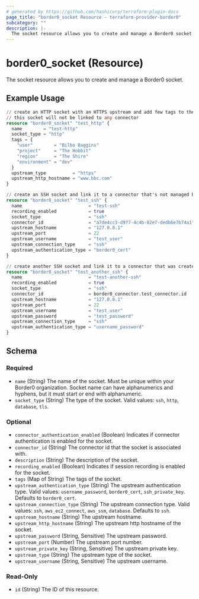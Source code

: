 ```yaml
---
# generated by https://github.com/hashicorp/terraform-plugin-docs
page_title: "border0_socket Resource - terraform-provider-border0"
subcategory: ""
description: |-
  The socket resource allows you to create and manage a Border0 socket.
---
```


# border0_socket (Resource)

The socket resource allows you to create and manage a Border0 socket.

## Example Usage

```terraform
// create an HTTP socket with an HTTPS upstream and add few tags to the socket
// this socket will not be linked to any connector
resource "border0_socket" "test_http" {
  name        = "test-http"
  socket_type = "http"
  tags = {
    "user"        = "Bilbo Baggins"
    "project"     = "The Hobbit"
    "region"      = "The Shire"
    "environment" = "dev"
  }
  upstream_type          = "https"
  upstream_http_hostname = "www.bbc.com"
}

// create an SSH socket and link it to a connector that's not managed by Terraform
resource "border0_socket" "test_ssh" {
  name                         = "test-ssh"
  recording_enabled            = true
  socket_type                  = "ssh"
  connector_id                 = "a7de4cc3-d977-4c4b-82e7-dedb6e7b74a1"
  upstream_hostname            = "127.0.0.1"
  upstream_port                = 22
  upstream_username            = "test_user"
  upstream_connection_type     = "ssh"
  upstream_authentication_type = "border0_cert"
}

// create another SSH socket and link it to a connector that was created with Terraform
resource "border0_socket" "test_another_ssh" {
  name                         = "test-another-ssh"
  recording_enabled            = true
  socket_type                  = "ssh"
  connector_id                 = border0_connector.test_connector.id
  upstream_hostname            = "127.0.0.1"
  upstream_port                = 22
  upstream_username            = "test_user"
  upstream_password            = "test_password"
  upstream_connection_type     = "ssh"
  upstream_authentication_type = "username_password"
}
```

<!-- schema generated by tfplugindocs -->
## Schema

### Required

- `name` (String) The name of the socket. Must be unique within your Border0 organization. Socket name can have alphanumerics and hyphens, but it must start or end with alphanumeric.
- `socket_type` (String) The type of the socket. Valid values: `ssh`, `http`, `database`, `tls`.

### Optional

- `connector_authentication_enabled` (Boolean) Indicates if connector authentication is enabled for the socket.
- `connector_id` (String) The connector id that the socket is associated with.
- `description` (String) The description of the socket.
- `recording_enabled` (Boolean) Indicates if session recording is enabled for the socket.
- `tags` (Map of String) The tags of the socket.
- `upstream_authentication_type` (String) The upstream authentication type. Valid values: `username_password`, `border0_cert`, `ssh_private_key`. Defaults to `border0_cert`.
- `upstream_connection_type` (String) The upstream connection type. Valid values: `ssh`, `aws_ec2_connect`, `aws_ssm`, `database`. Defaults to `ssh`.
- `upstream_hostname` (String) The upstream hostname.
- `upstream_http_hostname` (String) The upstream http hostname of the socket.
- `upstream_password` (String, Sensitive) The upstream password.
- `upstream_port` (Number) The upstream port number.
- `upstream_private_key` (String, Sensitive) The upstream private key.
- `upstream_type` (String) The upstream type of the socket.
- `upstream_username` (String, Sensitive) The upstream username.

### Read-Only

- `id` (String) The ID of this resource.
